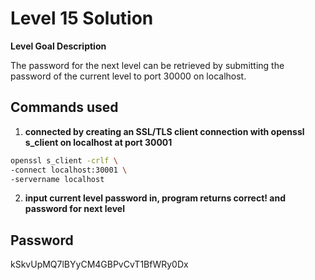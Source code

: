 # Level 15 Solution

**Level Goal Description**

The password for the next level can be retrieved by submitting the password of the current level to port 30000 on localhost.

## Commands used

1. **connected by creating an SSL/TLS client connection with openssl s_client on localhost at port 30001**

```bash
openssl s_client -crlf \
-connect localhost:30001 \
-servername localhost
```

2. **input current level password in, program returns correct! and password for next level**

## Password

kSkvUpMQ7lBYyCM4GBPvCvT1BfWRy0Dx
